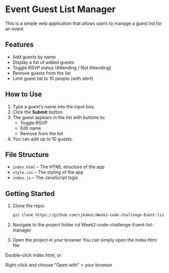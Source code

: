 # Event Guest List Manager

This is a simple web application that allows users to manage a guest list for an event.

## Features

- Add guests by name
- Display a list of added guests
- Toggle RSVP status (Attending / Not Attending)
- Remove guests from the list
- Limit guest list to 10 people (with alert)

## How to Use

1. Type a guest's name into the input box.
2. Click the **Submit** button.
3. The guest appears in the list with buttons to:
   - Toggle RSVP
   - Edit name
   - Remove from the list
4. You can add up to 10 guests.

## File Structure

- `index.html` – The HTML structure of the app
- `style.css` – The styling of the app
- `index.js` – The JavaScript logic

## Getting Started

1. Clone the repo:
   ```bash
   git clone https://github.com/cjkakai/Week2-code-challenge-Event-list-manager.git

2. Navigate to the project folder
    cd Week2-code-challenge-Event-list-manager

3. Open the project in your browser
You can simply open the index.html file:

Double-click index.html, or

Right-click and choose “Open with” > your browser

